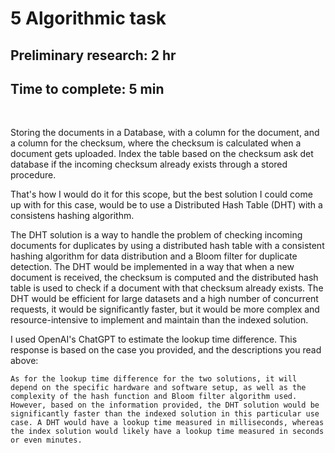 # 5 Algorithmic task

## Preliminary research: 2 hr
## Time to complete: 5 min

<br> 

Storing the documents in a Database, with a column for the document, and a column for the checksum, where the checksum is calculated when a document gets uploaded. Index the table based on the checksum ask det database if the incoming checksum already exists through a stored procedure.

That's how I would do it for this scope, but the best solution I could come up with for this case, would be to use a Distributed Hash Table (DHT) with a consistens hashing algorithm.

The DHT solution is a way to handle the problem of checking incoming documents for duplicates by using a distributed hash table with a consistent hashing algorithm for data distribution and a Bloom filter for duplicate detection. The DHT would be implemented in a way that when a new document is received, the checksum is computed and the distributed hash table is used to check if a document with that checksum already exists. The DHT would be efficient for large datasets and a high number of concurrent requests, it would be significantly faster, but it would be more complex and resource-intensive to implement and maintain than the indexed solution.

I used OpenAI's ChatGPT to estimate the lookup time difference. This response is based on the case you provided, and the descriptions you read above:

```
As for the lookup time difference for the two solutions, it will depend on the specific hardware and software setup, as well as the complexity of the hash function and Bloom filter algorithm used. However, based on the information provided, the DHT solution would be significantly faster than the indexed solution in this particular use case. A DHT would have a lookup time measured in milliseconds, whereas the index solution would likely have a lookup time measured in seconds or even minutes.
```
